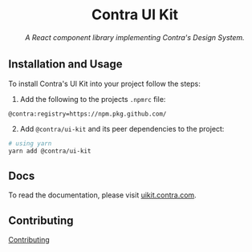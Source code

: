 <!--<p align="center">
  <a href="https://uikit.contra.com">
    <img width="250px" src="docs/static/uikit.svg">
  </a>
</p>-->

<h1 align="center">Contra UI Kit</h1>

<!-- CI Status Badge here. -->

<h6 align="center">A React component library implementing Contra's Design System.</h6>

<!--<p align="center">
  <a href="https://uikit.contra.com">
    <img width="500px" src="docs/static/showcase.png">
  </a>
</p>-->

## Installation and Usage

To install Contra's UI Kit into your project follow the steps:

1. Add the following to the projects `.npmrc` file:

```
@contra:registry=https://npm.pkg.github.com/
```

2. Add `@contra/ui-kit` and its peer dependencies to the project:

```bash
# using yarn
yarn add @contra/ui-kit
```

## Docs

To read the documentation, please visit [uikit.contra.com](https://uikit.contra.com).

## Contributing

[Contributing](.github/CONTRIBUTING.md)
